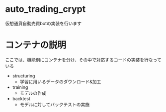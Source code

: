# auto_trading_crypt
仮想通貨自動売買botの実装を行います

# コンテナの説明
ここでは、機能別にコンテナを分け、その中で対応するコードの実装を行なっている
- structuring
    - 学習に用いるデータのダウンロード&加工
- training
    - モデルの作成
- backtest
    - モデルに対してバックテストの実施

